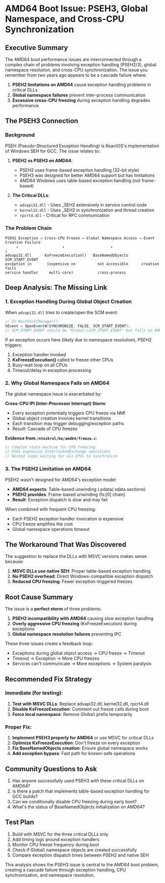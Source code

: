 # AMD64 Boot Issue: PSEH3, Global Namespace, and Cross-CPU Synchronization

## Executive Summary

The AMD64 boot performance issues are interconnected through a complex chain of problems involving exception handling (PSEH2/3), global namespace resolution, and cross-CPU synchronization. The issue you remember from two years ago appears to be a cascade failure where:

1. **PSEH2 limitations on AMD64** cause exception handling problems in critical DLLs
2. **Global namespace failures** prevent inter-process communication
3. **Excessive cross-CPU freezing** during exception handling degrades performance

## The PSEH3 Connection

### Background
PSEH (Pseudo-Structured Exception Handling) is ReactOS's implementation of Windows SEH for GCC. The issue relates to:

1. **PSEH2 vs PSEH3 on AMD64**:
   - PSEH2 uses frame-based exception handling (32-bit style)
   - PSEH3 was designed for better AMD64 support but has limitations
   - AMD64 Windows uses table-based exception handling (not frame-based)

2. **The Critical DLLs**:
   - `advapi32.dll` - Uses _SEH2 extensively in service control code
   - `kernel32.dll` - Uses _SEH2 in synchronization and thread creation
   - `rpcrt4.dll` - Critical for RPC communication

### The Problem Chain

```
PSEH2 Exception → Cross-CPU Freeze → Global Namespace Access → Event Creation Failure
     ↓                    ↓                     ↓                        ↓
advapi32.dll      KxFreezeExecution()   BaseNamedObjects      SCM_START_EVENT
exception in       (expensive on          not accessible      creation fails
service handler     multi-core)           cross-process
```

## Deep Analysis: The Missing Link

### 1. Exception Handling During Global Object Creation

When `advapi32.dll` tries to create/open the SCM event:
```c
// In WaitForSCManager():
hEvent = OpenEventW(SYNCHRONIZE, FALSE, SCM_START_EVENT);
// SCM_START_EVENT should be "Global\\SCM_START_EVENT" but fails on AMD64
```

If an exception occurs here (likely due to namespace resolution), PSEH2 triggers:
1. Exception handler invoked
2. **KxFreezeExecution()** called to freeze other CPUs
3. Busy-wait loop on all CPUs
4. Timeout/delay in exception processing

### 2. Why Global Namespace Fails on AMD64

The global namespace issue is exacerbated by:

**Cross-CPU IPI (Inter-Processor Interrupt) Storm**:
- Every exception potentially triggers CPU freeze via NMI
- Global object creation involves kernel transitions
- Each transition may trigger debugging/exception paths
- Result: Cascade of CPU freezes

**Evidence from `/ntoskrnl/ke/amd64/freeze.c`**:
```c
// Complex state machine for CPU freezing
// Uses expensive InterlockedExchange operations
// Nested loops waiting for all CPUs to synchronize
```

### 3. The PSEH2 Limitation on AMD64

PSEH2 wasn't designed for AMD64's exception model:
- **AMD64 expects**: Table-based unwinding (.pdata/.xdata sections)
- **PSEH2 provides**: Frame-based unwinding (fs:[0] chain)
- **Result**: Exception dispatch is slow and may fail

When combined with frequent CPU freezing:
- Each PSEH2 exception handler invocation is expensive
- CPU freeze amplifies the cost
- Global namespace operations timeout

## The Workaround That Was Discovered

The suggestion to replace the DLLs with MSVC versions makes sense because:

1. **MSVC DLLs use native SEH**: Proper table-based exception handling
2. **No PSEH2 overhead**: Direct Windows-compatible exception dispatch
3. **Reduced CPU freezing**: Fewer exception-triggered freezes

## Root Cause Summary

The issue is a **perfect storm** of three problems:

1. **PSEH2 incompatibility with AMD64** causing slow exception handling
2. **Overly aggressive CPU freezing** (KxFreezeExecution) during exceptions
3. **Global namespace resolution failures** preventing IPC

These three issues create a feedback loop:
- Exceptions during global object access → CPU freeze → Timeout
- Timeout → Exception → More CPU freezes
- Services can't communicate → More exceptions → System paralysis

## Recommended Fix Strategy

### Immediate (for testing):
1. **Test with MSVC DLLs**: Replace advapi32.dll, kernel32.dll, rpcrt4.dll
2. **Disable KxFreezeExecution**: Comment out freeze calls during boot
3. **Force local namespace**: Remove Global\\ prefix temporarily

### Proper Fix:
1. **Implement PSEH3 properly for AMD64** or use MSVC for critical DLLs
2. **Optimize KxFreezeExecution**: Don't freeze on every exception
3. **Fix BaseNamedObjects creation**: Ensure global namespace works
4. **Add exception bypass**: Fast path for known-safe operations

## Community Questions to Ask

1. Has anyone successfully used PSEH3 with these critical DLLs on AMD64?
2. Is there a patch that implements table-based exception handling for GCC builds?
3. Can we conditionally disable CPU freezing during early boot?
4. What's the status of BaseNamedObjects initialization on AMD64?

## Test Plan

1. Build with MSVC for the three critical DLLs only
2. Add timing logs around exception handlers
3. Monitor CPU freeze frequency during boot
4. Check if Global\\ namespace objects are created successfully
5. Compare exception dispatch times between PSEH2 and native SEH

This analysis shows the PSEH3 issue is central to the AMD64 boot problem, creating a cascade failure through exception handling, CPU synchronization, and namespace resolution.